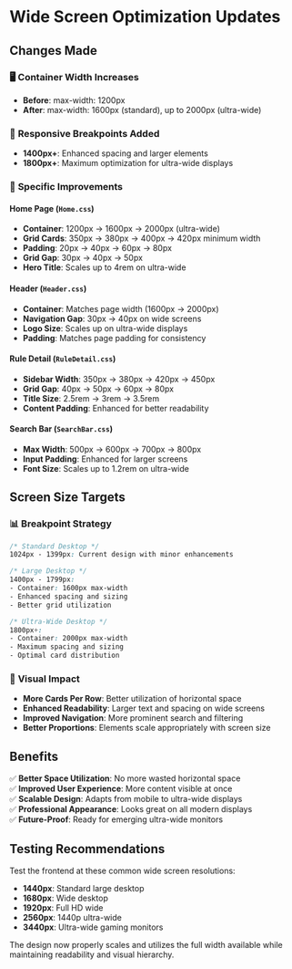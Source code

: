 # Wide Screen Optimization Updates

## Changes Made

### 🖥️ **Container Width Increases**
- **Before**: max-width: 1200px
- **After**: max-width: 1600px (standard), up to 2000px (ultra-wide)

### 📱 **Responsive Breakpoints Added**
- **1400px+**: Enhanced spacing and larger elements
- **1800px+**: Maximum optimization for ultra-wide displays

### 🎯 **Specific Improvements**

#### Home Page (`Home.css`)
- **Container**: 1200px → 1600px → 2000px (ultra-wide)
- **Grid Cards**: 350px → 380px → 400px → 420px minimum width
- **Padding**: 20px → 40px → 60px → 80px
- **Grid Gap**: 30px → 40px → 50px
- **Hero Title**: Scales up to 4rem on ultra-wide

#### Header (`Header.css`)
- **Container**: Matches page width (1600px → 2000px)
- **Navigation Gap**: 30px → 40px on wide screens
- **Logo Size**: Scales up on ultra-wide displays
- **Padding**: Matches page padding for consistency

#### Rule Detail (`RuleDetail.css`)
- **Sidebar Width**: 350px → 380px → 420px → 450px
- **Grid Gap**: 40px → 50px → 60px → 80px
- **Title Size**: 2.5rem → 3rem → 3.5rem
- **Content Padding**: Enhanced for better readability

#### Search Bar (`SearchBar.css`)
- **Max Width**: 500px → 600px → 700px → 800px
- **Input Padding**: Enhanced for larger screens
- **Font Size**: Scales up to 1.2rem on ultra-wide

## Screen Size Targets

### 📊 **Breakpoint Strategy**
```css
/* Standard Desktop */
1024px - 1399px: Current design with minor enhancements

/* Large Desktop */
1400px - 1799px: 
- Container: 1600px max-width
- Enhanced spacing and sizing
- Better grid utilization

/* Ultra-Wide Desktop */
1800px+: 
- Container: 2000px max-width
- Maximum spacing and sizing
- Optimal card distribution
```

### 🎨 **Visual Impact**
- **More Cards Per Row**: Better utilization of horizontal space
- **Enhanced Readability**: Larger text and spacing on wide screens
- **Improved Navigation**: More prominent search and filtering
- **Better Proportions**: Elements scale appropriately with screen size

## Benefits

✅ **Better Space Utilization**: No more wasted horizontal space  
✅ **Improved User Experience**: More content visible at once  
✅ **Scalable Design**: Adapts from mobile to ultra-wide displays  
✅ **Professional Appearance**: Looks great on all modern displays  
✅ **Future-Proof**: Ready for emerging ultra-wide monitors  

## Testing Recommendations

Test the frontend at these common wide screen resolutions:
- **1440px**: Standard large desktop
- **1680px**: Wide desktop
- **1920px**: Full HD wide
- **2560px**: 1440p ultra-wide
- **3440px**: Ultra-wide gaming monitors

The design now properly scales and utilizes the full width available while maintaining readability and visual hierarchy.

